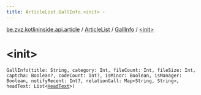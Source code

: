 ```yaml
---
title: ArticleList.GallInfo.<init> - 
---
```


[be.zvz.kotlininside.api.article](../../index.html) / [ArticleList](../index.html) / [GallInfo](index.html) / [&lt;init&gt;](./-init-.html)

# &lt;init&gt;

`GallInfo(title: String, category: Int, fileCount: Int, fileSize: Int, captcha: Boolean?, codeCount: Int?, isMinor: Boolean, isManager: Boolean, notifyRecent: Int?, relationGall: Map<String, String>, headText: List<`[`HeadText`](../../../be.zvz.kotlininside.api.type/-head-text/index.html)`>)`